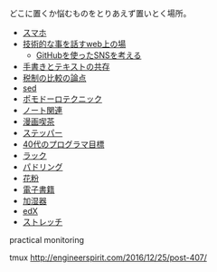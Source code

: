 どこに置くか悩むものをとりあえず置いとく場所。

- [スマホ](スマホ.md)
- [技術的な事を話すweb上の場](技術的な事を話すweb上の場.md)
  - [GitHubを使ったSNSを考える](GitHubを使ったSNSを考える.md)
- [手書きとテキストの共存](手書きとテキストの共存.md)
- [税制の比較の論点](税制の比較の論点.md)
- [sed](sed.md)
- [ポモドーロテクニック](ポモドーロテクニック.md)
- [ノート関連](ノート関連.md)
- [漫画喫茶](漫画喫茶.md)
- [ステッパー](ステッパー.md)
- [40代のプログラマ目標](40代のプログラマ目標.md)
- [ラック](ラック.md)
- [パドリング](パドリング.md)
- [花粉](花粉.md)
- [電子書籍](電子書籍.md)
- [加湿器](加湿器.md)
- [edX](edX.md)
- [ストレッチ](ストレッチ.md)

practical monitoring

tmux
http://engineerspirit.com/2016/12/25/post-407/

